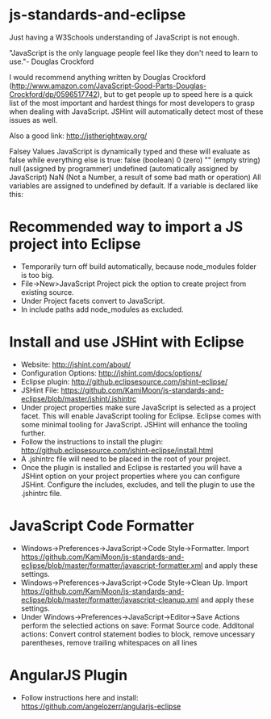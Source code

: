 # js-standards-and-eclipse

Just having a W3Schools understanding of JavaScript is not enough.

"JavaScript is the only language people feel like they don't need to learn to use."- Douglas Crockford

I would recommend anything written by Douglas Crockford (http://www.amazon.com/JavaScript-Good-Parts-Douglas-Crockford/dp/0596517742), but to get people up to speed here is a quick list of the most important and hardest things for most developers to grasp when dealing with JavaScript. JSHint will automatically detect most of these issues as well.

Also a good link: http://jstherightway.org/

Falsey Values
JavaScript is dynamically typed and these will evaluate as false while everything else is true:
false (boolean)
0 (zero)
"" (empty string)
null (assigned by programmer)
undefined (automatically assigned by JavaScript)
NaN (Not a Number, a result of some bad math or operation)
All variables are assigned to undefined by default. If a variable is declared like this:




# Recommended way to import a JS project into Eclipse
* Temporarily turn off build automatically, because node_modules folder is too big.
* File->New>JavaScript Project pick the option to create project from existing source.
* Under Project facets convert to JavaScript.
* In include paths add node_modules as excluded.

# Install and use JSHint with Eclipse
* Website:  http://jshint.com/about/
* Configuration Options:  http://jshint.com/docs/options/
* Eclipse plugin:  http://github.eclipsesource.com/jshint-eclipse/
* JSHint File:  https://github.com/KamiMoon/js-standards-and-eclipse/blob/master/jshint/.jshintrc
* Under project properties make sure JavaScript is selected as a project facet. This will enable JavaScript tooling for Eclipse. Eclipse comes with some minimal tooling for JavaScript. JSHint will enhance the tooling further.
* Follow the instructions to install the plugin: http://github.eclipsesource.com/jshint-eclipse/install.html
* A .jshintrc file will need to be placed in the root of your project.
* Once the plugin is installed and Eclipse is restarted you will have a JSHint option on your project properties where you can configure JSHint. Configure the includes, excludes, and tell the plugin to use the .jshintrc file.

# JavaScript Code Formatter
* Windows->Preferences->JavaScript->Code Style->Formatter. Import https://github.com/KamiMoon/js-standards-and-eclipse/blob/master/formatter/javascript-formatter.xml and apply these settings.
* Windows->Preferences->JavaScript->Code Style->Clean Up. Import https://github.com/KamiMoon/js-standards-and-eclipse/blob/master/formatter/javascript-cleanup.xml and apply these settings.
* Under Windows->Preferences->JavaScript->Editor->Save Actions perform the selectied actions on save:  Format Source code.  Additonal actions:  Convert control statement bodies to block, remove uncessary parentheses, remove trailing whitespaces on all lines

# AngularJS Plugin
* Follow instructions here and install:  https://github.com/angelozerr/angularjs-eclipse


